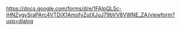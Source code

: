 https://docs.google.com/forms/d/e/1FAIpQLSc-iHNZygySraPArc4VTDiX1AmofyZutXJuJ79bVV8VWNE_ZA/viewform?usp=dialog

